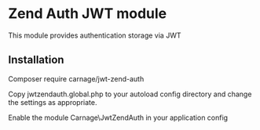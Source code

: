 # Zend Auth JWT module

This module provides authentication storage via JWT 

## Installation

Composer require carnage/jwt-zend-auth

Copy jwtzendauth.global.php to your autoload config directory and 
change the settings as appropriate.

Enable the module Carnage\JwtZendAuth in your application config
